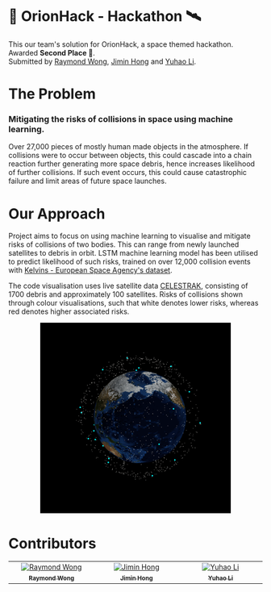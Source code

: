 # 🚀 OrionHack - Hackathon 🛰️

This our team's solution for OrionHack, a space themed hackathon. Awarded **Second Place 🥈**. <br />
Submitted by <a href="https://github.com/RaymondWKWong" target="_blank">Raymond Wong</a>, <a href="https://github.com/jh3021" target="_blank">Jimin Hong</a> and <a href="[https://celestrak.org](https://github.com/TIE666)" target="_blank">Yuhao Li</a>. 

# The Problem
### Mitigating the risks of collisions in space using machine learning.

Over 27,000 pieces of mostly human made objects in the atmosphere. If collisions were to occur between objects, this could cascade into a chain reaction further generating more space debris, hence increases likelihood of further collisions. If such event occurs, this could cause catastrophic failure and limit areas of future space launches.

# Our Approach 

Project aims to focus on using machine learning to visualise and mitigate risks of collisions of two bodies. This can range from newly launched satellites to debris in orbit. LSTM machine learning model has been utilised to predict likelihood of such risks, trained on over 12,000 collision events with <a href="https://kelvins.esa.int/space-debris-the-origin/data/" target="_blank">Kelvins - European Space Agency's dataset</a>. 

The code visualisation uses live satellite data <a href="https://celestrak.org" target="_blank">CELESTRAK</a>, consisting of 1700 debris and approximately 100 satellites. Risks of collisions shown through colour visualisations, such that white denotes lower risks, whereas red denotes higher associated risks.

<p align="center">
  <img src="https://github.com/RaymondWKWong/OrionHack-Hackathon/blob/main/Outputs/Collision%20Risk.gif?raw=true" width="75%" />
</p>

 # Contributors

<table>
<tbody>
  <tr>
      <td align="center" valign="top" width="14.28%"><a href="https://github.com/RaymondWKWong"><img src="https://avatars.githubusercontent.com/u/90529699?v=4" width="100px;" alt="Raymond Wong"/><br /><sub><b>Raymond Wong</b></sub></a><br /><a href="https://github.com/RaymondWKWong"</tr>
      <td align="center" valign="top" width="14.28%"><a href="https://github.com/jh3021"><img src="https://avatars.githubusercontent.com/u/139482510?v=4" width="100px;" alt="Jimin Hong"/><br /><sub><b>Jimin Hong</b></sub></a><br /><a href="https://github.com/jh3021"</tr>
      <td align="center" valign="top" width="14.28%"><a href="https://github.com/TIE666"><img src="https://avatars.githubusercontent.com/u/47147482?v=4" width="100px;" alt="Yuhao Li"/><br /><sub><b>Yuhao Li</b></sub></a><br /><a href="https://github.com/TIE666"</tr>
  </tr>
  </tbody>
</table>
